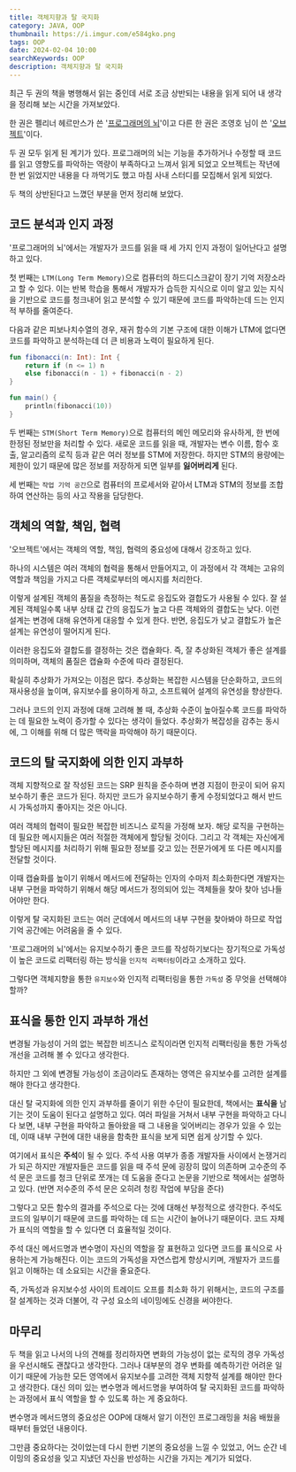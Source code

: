```yaml
---
title: 객체지향과 탈 국지화
category: JAVA, OOP
thumbnail: https://i.imgur.com/e584gko.png
tags: OOP
date: 2024-02-04 10:00
searchKeywords: OOP 
description: 객체지향과 탈 국지화
---
```


최근 두 권의 책을 병행해서 읽는 중인데 서로 조금 상반되는 내용을 읽게 되어 내 생각을 정리해 보는 시간을 가져보았다.

한 권은 펠리너 헤르만스가 쓴 '[프로그래머의 뇌](https://m.yes24.com/Goods/Detail/105911017)'이고 다른 한 권은 조영호 님이 쓴 '[오브젝트](https://m.yes24.com/Goods/Detail/74219491)'이다.

두 권 모두 읽게 된 계기가 있다. 프로그래머의 뇌는 기능을 추가하거나 수정할 때 코드를 읽고 영향도를 파악하는 역량이 부족하다고 느껴서 읽게 되었고
오브젝트는 작년에 한 번 읽었지만 내용을 다 까먹기도 했고 마침 사내 스터디를 모집해서 읽게 되었다.

두 책의 상반된다고 느꼈던 부분을 먼저 정리해 보았다.

## 코드 분석과 인지 과정

'프로그래머의 뇌'에서는 개발자가 코드를 읽을 때 세 가지 인지 과정이 일어난다고 설명하고 있다.

첫 번째는 `LTM(Long Term Memory)`으로 컴퓨터의 하드디스크같이 장기 기억 저장소라고 할 수 있다.
이는 반복 학습을 통해서 개발자가 습득한 지식으로
이미 알고 있는 지식을 기반으로 코드를 청크내어 읽고 분석할 수 있기 때문에 코드를 파악하는데 드는 인지적 부하를 줄여준다.

다음과 같은 피보나치수열의 경우, 재귀 함수의 기본 구조에 대한 이해가 LTM에 없다면 코드를 파악하고 분석하는데 더 큰 비용과 노력이 필요하게 된다.

```kotlin
fun fibonacci(n: Int): Int {
    return if (n <= 1) n
    else fibonacci(n - 1) + fibonacci(n - 2)
}

fun main() {
    println(fibonacci(10))
}
```

두 번째는 `STM(Short Term Memory)`으로 컴퓨터의 메인 메모리와 유사하게, 한 번에 한정된 정보만을 처리할 수 있다.
새로운 코드를 읽을 때, 개발자는 변수 이름, 함수 호출, 알고리즘의 로직 등과 같은 여러 정보를 STM에 저장한다.
하지만 STM의 용량에는 제한이 있기 때문에 많은 정보를 저장하게 되면 일부를 **잃어버리게** 된다.

세 번째는 `작업 기억 공간`으로 컴퓨터의 프로세서와 같아서 LTM과 STM의 정보를 조합하여 연산하는 등의 사고 작용을 담당한다.

## 객체의 역할, 책임, 협력

'오브젝트'에서는 객체의 역할, 책임, 협력의 중요성에 대해서 강조하고 있다.

하나의 시스템은 여러 객체의 협력을 통해서 만들어지고, 이 과정에서 각 객체는 고유의 역할과 책임을 가지고 다른 객체로부터의 메시지를 처리한다.

이렇게 설계된 객체의 품질을 측정하는 척도로 응집도와 결합도가 사용될 수 있다.
잘 설계된 객체일수록 내부 상태 값 간의 응집도가 높고 다른 객체와의 결합도는 낮다. 이런 설계는 변경에 대해 유연하게 대응할 수 있게 한다. 반면, 응집도가 낮고 결합도가 높은 설계는 유연성이 떨어지게 된다.

이러한 응집도와 결합도를 결정하는 것은 캡슐화다. 즉, 잘 추상화된 객체가 좋은 설계를 의미하며, 객체의 품질은 캡슐화 수준에 따라 결정된다.

확실히 추상화가 가져오는 이점은 많다. 추상화는 복잡한 시스템을 단순화하고, 코드의 재사용성을 높이며, 유지보수를 용이하게 하고, 소프트웨어 설계의 유연성을 향상한다.

그러나 코드의 인지 과정에 대해 고려해 볼 때, 추상화 수준이 높아질수록 코드를 파악하는 데 필요한 노력이 증가할 수 있다는 생각이 들었다. 추상화가 복잡성을 감추는 동시에, 그 이해를 위해 더 많은 맥락을 파악해야 하기 때문이다.

## 코드의 탈 국지화에 의한 인지 과부하

객체 지향적으로 잘 작성된 코드는 SRP 원칙을 준수하며 변경 지점이 한곳이 되어 유지보수하기 좋은 코드가 된다.
하지만 코드가 유지보수하기 좋게 수정되었다고 해서 반드시 가독성까지 좋아지는 것은 아니다.

여러 객체의 협력이 필요한 복잡한 비즈니스 로직을 가정해 보자. 해당 로직을 구현하는 데 필요한 메시지들은 여러 적절한 객체에게 할당될 것이다. 그리고 각 객체는 자신에게 할당된 메시지를 처리하기 위해 필요한 정보를 갖고 있는 전문가에게 또 다른 메시지를 전달할 것이다.

이때 캡슐화를 높이기 위해서 메서드에 전달하는 인자의 수마저 최소화한다면 개발자는 내부 구현을 파악하기 위해서 해당 메서드가 정의되어 있는 객체들을 찾아 찾아 넘나들어야만 한다.

이렇게 탈 국지화된 코드는 여러 군데에서 메서드의 내부 구현을 찾아봐야 하므로 작업 기억 공간에는 어려움을 줄 수 있다.

'프로그래머의 뇌'에서는 유지보수하기 좋은 코드를 작성하기보다는 장기적으로 가독성이 높은 코드로 리팩터링 하는 방식을 `인지적 리팩터링`이라고 소개하고 있다.

그렇다면 객체지향을 통한 `유지보수`와 인지적 리팩터링을 통한 `가독성` 중 무엇을 선택해야 할까?

## 표식을 통한 인지 과부하 개선

변경될 가능성이 거의 없는 복잡한 비즈니스 로직이라면 인지적 리팩터링을 통한 가독성 개선을 고려해 볼 수 있다고 생각한다.

하지만 그 외에 변경될 가능성이 조금이라도 존재하는 영역은 유지보수를 고려한 설계를 해야 한다고 생각한다.

대신 탈 국지화에 의한 인지 과부하를 줄이기 위한 수단이 필요한데, 책에서는 **표식을** 남기는 것이 도움이 된다고 설명하고 있다. 여러 파일을 거쳐서 내부 구현을 파악하고 다니다 보면, 내부 구현을 파악하고 돌아왔을 때 그 내용을 잊어버리는 경우가 있을 수 있는데, 이때 내부 구현에 대한 내용을 함축한 표식을 보게 되면 쉽게 상기할 수 있다.

여기에서 표식은 **주석**이 될 수 있다. 주석 사용 여부가 종종 개발자들 사이에서 논쟁거리가 되곤 하지만 개발자들은 코드를 읽을 때 주석 문에 굉장히 많이 의존하며 고수준의 주석 문은 코드를 청크 단위로 쪼개는 데 도움을 준다고 논문을 기반으로 책에서는 설명하고 있다. (반면 저수준의 주석 문은 오히려 청킹 작업에 부담을 준다)

그렇다고 모든 함수의 결과를 주석으로 다는 것에 대해선 부정적으로 생각한다. 주석도 코드의 일부이기 때문에 코드를 파악하는 데 드는 시간이 늘어나기 때문이다. 코드 자체가 표식의 역할을 할 수 있다면 더 효율적일 것이다.

주석 대신 메서드명과 변수명이 자신의 역할을 잘 표현하고 있다면 코드를 표식으로 사용하는게 가능해진다.
이는 코드의 가독성을 자연스럽게 향상시키며, 개발자가 코드를 읽고 이해하는 데 소요되는 시간을 줄요준다.

즉, 가독성과 유지보수성 사이의 트레이드 오프를 최소화 하기 위해서는, 코드의 구조를 잘 설계하는 것과 더불어, 각 구성 요소의 네이밍에도 신경을 써야한다.

## 마무리

두 책을 읽고 나서의 나의 견해를 정리하자면 변화의 가능성이 없는 로직의 경우 가독성을 우선시해도 괜찮다고 생각한다. 그러나 대부분의 경우 변화를 예측하기란 어려운 일이기 때문에 가능한 모든 영역에서 유지보수를 고려한 객체 지향적 설계를 해야만 한다고 생각한다. 대신 의미 있는 변수명과 메서드명을 부여하여 탈 국지화된 코드를 파악하는 과정에서 표식 역할을 할 수 있도록 하는 게 중요하다.

변수명과 메서드명의 중요성은 OOP에 대해서 알기 이전인 프로그래밍을 처음 배웠을 때부터 들었던 내용이다.

그만큼 중요하다는 것이었는데 다시 한번 기본의 중요성을 느낄 수 있었고, 어느 순간 네이밍의 중요성을 잊고 지냈던 자신을 반성하는 시간을 가지는 계기가 되었다.

